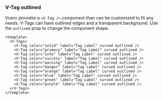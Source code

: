 ### V-Tag outlined

Vuero provides a `<V-Tag />` component than can be customized
to fit any needs. V-Tags can have outlined edges
and a transparent background.
Use the `outlined` prop to change the component shape.

<!--code-->

```vue
<template>
  <V-Tags>
    <V-Tag color="solid" label="Tag Label" curved outlined />
    <V-Tag color="primary" label="Tag Label" curved outlined />
    <V-Tag color="info" label="Tag Label" curved outlined />
    <V-Tag color="success" label="Tag Label" curved outlined />
    <V-Tag color="warning" label="Tag Label" curved outlined />
    <V-Tag color="danger" label="Tag Label" curved outlined />
    <V-Tag color="orange" label="Tag Label" curved outlined />
    <V-Tag color="blue" label="Tag Label" curved outlined />
    <V-Tag color="green" label="Tag Label" curved outlined />
    <V-Tag color="purple" label="Tag Label" curved outlined />
  </V-Tags>
</template>
```

<!--/code-->

<!--example-->

<V-Tags>
  <V-Tag color="solid" label="Tag Label" curved outlined />
  <V-Tag color="primary" label="Tag Label" curved outlined />
  <V-Tag color="info" label="Tag Label" curved outlined />
  <V-Tag color="success" label="Tag Label" curved outlined />
  <V-Tag color="warning" label="Tag Label" curved outlined />
  <V-Tag color="danger" label="Tag Label" curved outlined />
  <V-Tag color="orange" label="Tag Label" curved outlined />
  <V-Tag color="blue" label="Tag Label" curved outlined />
  <V-Tag color="green" label="Tag Label" curved outlined />
  <V-Tag color="purple" label="Tag Label" curved outlined />
</V-Tags>

<!--/example-->
